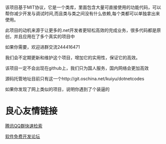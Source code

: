 该项目基于MIT协议，它是一个类库，里面包含大量可直接使用的功能代码，可以帮你减少开发与调试时间,而且类与类之间没有什么依赖,每个类都可以单独拿出来使用。

此项目的动机来源于让更多的.net开发者更轻松高效的完成业务，很多代码都是原创，并且应用在了多个真实的项目中

如果你需要，欢迎进群交流244416471

我们会不定期更新和维护这个项目，增加它的实用性，保证它的高效。

该项目一定不会出现在github上，我们只为国人服务，国内网络会更加高效

源码托管地址目前只有这一个http://git.oschina.net/kuiyu/dotnetcodes

如果你发现了网上类似的项目，说明你遇到了个装逼的




 # 良心友情链接

[腾讯QQ群快速检索](http://u.720life.cn/s/8cf73f7c)

[软件免费开发论坛](http://u.720life.cn/s/bbb01dc0)